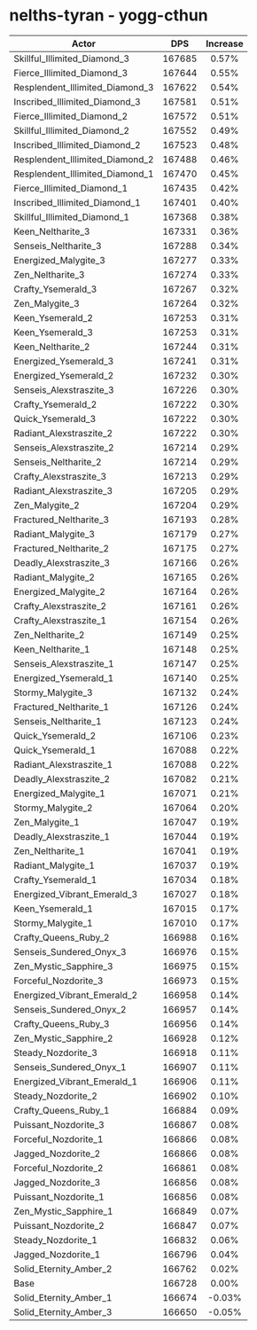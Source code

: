 # nelths-tyran - yogg-cthun
| Actor | DPS | Increase |
|---|:---:|:---:|
|Skillful_Illimited_Diamond_3|167685|0.57%|
|Fierce_Illimited_Diamond_3|167644|0.55%|
|Resplendent_Illimited_Diamond_3|167622|0.54%|
|Inscribed_Illimited_Diamond_3|167581|0.51%|
|Fierce_Illimited_Diamond_2|167572|0.51%|
|Skillful_Illimited_Diamond_2|167552|0.49%|
|Inscribed_Illimited_Diamond_2|167523|0.48%|
|Resplendent_Illimited_Diamond_2|167488|0.46%|
|Resplendent_Illimited_Diamond_1|167470|0.45%|
|Fierce_Illimited_Diamond_1|167435|0.42%|
|Inscribed_Illimited_Diamond_1|167401|0.40%|
|Skillful_Illimited_Diamond_1|167368|0.38%|
|Keen_Neltharite_3|167331|0.36%|
|Senseis_Neltharite_3|167288|0.34%|
|Energized_Malygite_3|167277|0.33%|
|Zen_Neltharite_3|167274|0.33%|
|Crafty_Ysemerald_3|167267|0.32%|
|Zen_Malygite_3|167264|0.32%|
|Keen_Ysemerald_2|167253|0.31%|
|Keen_Ysemerald_3|167253|0.31%|
|Keen_Neltharite_2|167244|0.31%|
|Energized_Ysemerald_3|167241|0.31%|
|Energized_Ysemerald_2|167232|0.30%|
|Senseis_Alexstraszite_3|167226|0.30%|
|Crafty_Ysemerald_2|167222|0.30%|
|Quick_Ysemerald_3|167222|0.30%|
|Radiant_Alexstraszite_2|167222|0.30%|
|Senseis_Alexstraszite_2|167214|0.29%|
|Senseis_Neltharite_2|167214|0.29%|
|Crafty_Alexstraszite_3|167213|0.29%|
|Radiant_Alexstraszite_3|167205|0.29%|
|Zen_Malygite_2|167204|0.29%|
|Fractured_Neltharite_3|167193|0.28%|
|Radiant_Malygite_3|167179|0.27%|
|Fractured_Neltharite_2|167175|0.27%|
|Deadly_Alexstraszite_3|167166|0.26%|
|Radiant_Malygite_2|167165|0.26%|
|Energized_Malygite_2|167164|0.26%|
|Crafty_Alexstraszite_2|167161|0.26%|
|Crafty_Alexstraszite_1|167154|0.26%|
|Zen_Neltharite_2|167149|0.25%|
|Keen_Neltharite_1|167148|0.25%|
|Senseis_Alexstraszite_1|167147|0.25%|
|Energized_Ysemerald_1|167140|0.25%|
|Stormy_Malygite_3|167132|0.24%|
|Fractured_Neltharite_1|167126|0.24%|
|Senseis_Neltharite_1|167123|0.24%|
|Quick_Ysemerald_2|167106|0.23%|
|Quick_Ysemerald_1|167088|0.22%|
|Radiant_Alexstraszite_1|167088|0.22%|
|Deadly_Alexstraszite_2|167082|0.21%|
|Energized_Malygite_1|167071|0.21%|
|Stormy_Malygite_2|167064|0.20%|
|Zen_Malygite_1|167047|0.19%|
|Deadly_Alexstraszite_1|167044|0.19%|
|Zen_Neltharite_1|167041|0.19%|
|Radiant_Malygite_1|167037|0.19%|
|Crafty_Ysemerald_1|167034|0.18%|
|Energized_Vibrant_Emerald_3|167027|0.18%|
|Keen_Ysemerald_1|167015|0.17%|
|Stormy_Malygite_1|167010|0.17%|
|Crafty_Queens_Ruby_2|166988|0.16%|
|Senseis_Sundered_Onyx_3|166976|0.15%|
|Zen_Mystic_Sapphire_3|166975|0.15%|
|Forceful_Nozdorite_3|166973|0.15%|
|Energized_Vibrant_Emerald_2|166958|0.14%|
|Senseis_Sundered_Onyx_2|166957|0.14%|
|Crafty_Queens_Ruby_3|166956|0.14%|
|Zen_Mystic_Sapphire_2|166928|0.12%|
|Steady_Nozdorite_3|166918|0.11%|
|Senseis_Sundered_Onyx_1|166907|0.11%|
|Energized_Vibrant_Emerald_1|166906|0.11%|
|Steady_Nozdorite_2|166902|0.10%|
|Crafty_Queens_Ruby_1|166884|0.09%|
|Puissant_Nozdorite_3|166867|0.08%|
|Forceful_Nozdorite_1|166866|0.08%|
|Jagged_Nozdorite_2|166866|0.08%|
|Forceful_Nozdorite_2|166861|0.08%|
|Jagged_Nozdorite_3|166856|0.08%|
|Puissant_Nozdorite_1|166856|0.08%|
|Zen_Mystic_Sapphire_1|166849|0.07%|
|Puissant_Nozdorite_2|166847|0.07%|
|Steady_Nozdorite_1|166832|0.06%|
|Jagged_Nozdorite_1|166796|0.04%|
|Solid_Eternity_Amber_2|166762|0.02%|
|Base|166728|0.00%|
|Solid_Eternity_Amber_1|166674|-0.03%|
|Solid_Eternity_Amber_3|166650|-0.05%|

